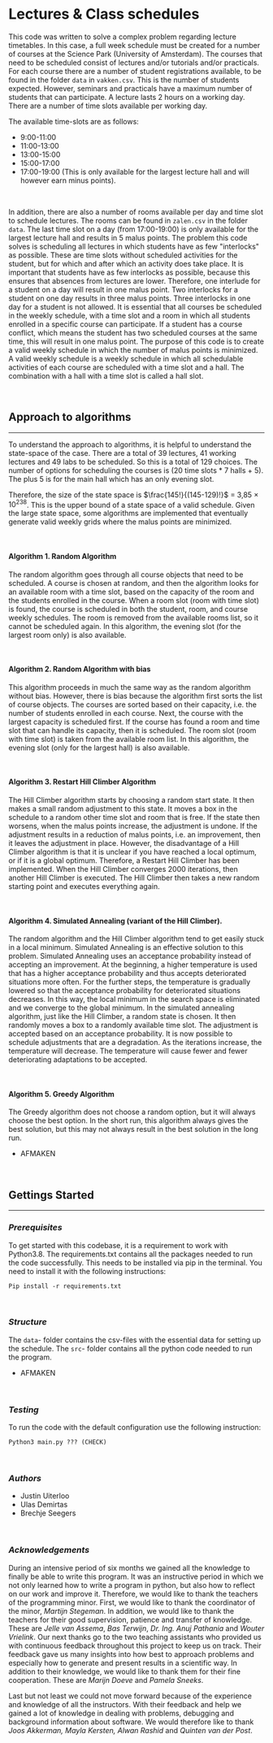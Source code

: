 # Lectures & Class schedules

This code was written to solve a complex problem regarding lecture timetables. In this case, a full week schedule must be created for a number of courses at the Science Park (University of Amsterdam). The courses that need to be scheduled consist of lectures and/or tutorials and/or practicals. For each course there are a number of student registrations available, to be found in the folder ```data``` in ```vakken.csv```. This is the number of students expected. However, seminars and practicals have a maximum number of students that can participate. A lecture lasts 2 hours on a working day. There are a number of time slots available per working day.


The available time-slots are as follows:
- 9:00-11:00
- 11:00-13:00
- 13:00-15:00
- 15:00-17:00
- 17:00-19:00 (This is only available for the largest lecture hall and will however earn minus points).
<p>&nbsp;</p>

In addition, there are also a number of rooms available per day and time slot to schedule lectures. The rooms can be found in ```zalen.csv``` in the folder ```data```. The last time slot on a day (from 17:00-19:00) is only available for the largest lecture hall and results in 5 malus points. The problem this code solves is scheduling all lectures in which students have as few "interlocks" as possible. These are time slots without scheduled activities for the student, but for which and after which an activity does take place. It is important that students have as few interlocks as possible, because this ensures that absences from lectures are lower. Therefore, one interlude for a student on a day will result in one malus point. Two interlocks for a student on one day results in three malus points. Three interlocks in one day for a student is not allowed. 
It is essential that all courses be scheduled in the weekly schedule, with a time slot and a room in which all students enrolled in a specific course can participate. If a student has a course conflict, which means the student has two scheduled courses at the same time, this will result in one malus point.  The purpose of this code is to create a valid weekly schedule in which the number of malus points is minimized. A valid weekly schedule is a weekly schedule in which all schedulable activities of each course are scheduled with a time slot and a hall. The combination with a hall with a time slot is called a hall slot.


<p>&nbsp;</p>

## Approach to algorithms
---------------------

To understand the approach to algorithms, it is helpful to understand the state-space of the case. There are a total of 39 lectures, 41 working lectures and 49 labs to be scheduled. So this is a total of 129 choices. The number of options for scheduling the courses is (20 time slots * 7 halls + 5). The plus 5 is for the main hall which has an only evening slot.

Therefore, the size of the state space is $\frac{145!}{(145-129)!}$   = 3,85 $\times$  $10^{238}$.
This is the upper bound of a state space of a valid schedule. Given the large state space, some algorithms are implemented that eventually generate valid weekly grids where the malus points are minimized. 

<p>&nbsp;</p>

#### **Algorithm 1. Random Algorithm**
The random algorithm goes through all course objects that need to be scheduled. A course is chosen at random, and then the algorithm looks for an available room with a time slot, based on the capacity of the room and the students enrolled in the course. When a room slot (room with time slot) is found, the course is scheduled in both the student, room, and course weekly schedules. The room is removed from the available rooms list, so it cannot be scheduled again. In this algorithm, the evening slot (for the largest room only) is also available.
<p>&nbsp;</p>

#### **Algorithm 2. Random Algorithm with bias**
This algorithm proceeds in much the same way as the random algorithm without bias. However, there is bias because the algorithm first sorts the list of course objects. The courses are sorted based on their capacity, i.e. the number of students enrolled in each course. Next, the course with the largest capacity is scheduled first. If the course has found a room and time slot that can handle its capacity, then it is scheduled. The room slot (room with time slot) is taken from the available room list. In this algorithm, the evening slot (only for the largest hall) is also available.
<p>&nbsp;</p>

#### **Algorithm 3. Restart Hill Climber Algorithm**
The Hill Climber algorithm starts by choosing a random start state. It then makes a small random adjustment to this state. It moves a box in the schedule to a random other time slot and room that is free. If the state then worsens, when the malus points increase, the adjustment is undone. If the adjustment results in a reduction of malus points, i.e. an improvement, then it leaves the adjustment in place. However, the disadvantage of a Hill Climber algorithm is that it is unclear if you have reached a local optimum, or if it is a global optimum. Therefore, a Restart Hill Climber has been implemented. When the Hill Climber converges 2000 iterations, then another Hill Climber is executed. The Hill Climber then takes a new random starting point and executes everything again.
<p>&nbsp;</p>


#### **Algorithm 4. Simulated Annealing (variant of the Hill Climber).**
The random algorithm and the Hill Climber algorithm tend to get easily stuck in a local minimum. Simulated Annealing is an effective solution to this problem. Simulated Annealing uses an acceptance probability instead of accepting an improvement. At the beginning, a higher temperature is used that has a higher acceptance probability and thus accepts deteriorated situations more often. For the further steps, the temperature is gradually lowered so that the acceptance probability for deteriorated situations decreases. In this way, the local minimum in the search space is eliminated and we converge to the global minimum.
In the simulated annealing algorithm, just like the Hill Climber, a random state is chosen. It then randomly moves a box to a randomly available time slot. The adjustment is accepted based on an acceptance probability. It is now possible to schedule adjustments that are a degradation. As the iterations increase, the temperature will decrease. The temperature will cause fewer and fewer deteriorating adaptations to be accepted. 
<p>&nbsp;</p>


#### **Algorithm 5. Greedy Algorithm**
The Greedy algorithm does not choose a random option, but it will always choose the best option. In the short run, this algorithm always gives the best solution, but this may not always result in the best solution in the long run. 

- AFMAKEN
<p>&nbsp;</p>


## Gettings Started
---------------------

### ***Prerequisites***

To get started with this codebase, it is a requirement to work with Python3.8. The requirements.txt contains all the packages needed to run the code successfully. This needs to be installed via pip in the terminal. You need to install it with the following instructions:
```
Pip install -r requirements.txt
```

<p>&nbsp;</p>

### ***Structure***

The ```data```- folder contains the csv-files with the essential data for setting up the schedule. The ```src```- folder contains all the python code needed to run the program. 


- AFMAKEN

<p>&nbsp;</p>

### ***Testing***

To run the code with the default configuration use the following instruction:

```
Python3 main.py ??? (CHECK)
```


<p>&nbsp;</p>

### ***Authors***

- Justin Uiterloo
- Ulas Demirtas
- Brechje Seegers

<p>&nbsp;</p>


### ***Acknowledgements***

During an intensive period of six months we gained all the knowledge to finally be able to write this program. It was an instructive period in which we not only learned how to write a program in python, but also how to reflect on our work and improve it. Therefore, we would like to thank the teachers of the programming minor. First, we would like to thank the coordinator of the minor, *Martijn Stegeman*. In addition, we would like to thank the teachers for their good supervision, patience and transfer of knowledge. These are *Jelle van Assema*, *Bas Terwijn*, *Dr. Ing. Anuj Pathania* and *Wouter Vrielink*. Our next thanks go to the two teaching assistants who provided us with continuous feedback throughout this project to keep us on track. Their feedback gave us many insights into how best to approach problems and especially how to generate and present results in a scientific way. In addition to their knowledge, we would like to thank them for their fine cooperation. These are *Marijn Doeve* and *Pamela Sneeks*.

Last but not least we could not move forward because of the experience and knowledge of all the instructors. With their feedback and help we gained a lot of knowledge in dealing with problems, debugging and background information about software. We would therefore like to thank *Joos Akkerman, Mayla Kersten, Alwan Rashid* and *Quinten van der Post*.
